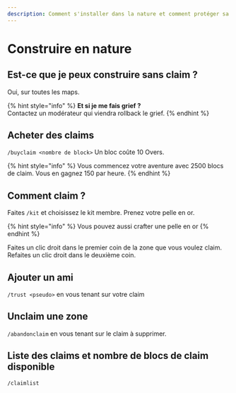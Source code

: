 ```yaml
---
description: Comment s'installer dans la nature et comment protéger sa construction.
---
```


# Construire en nature

## Est-ce que je peux construire sans claim ?

Oui, sur toutes les maps. 

{% hint style="info" %}
**Et si je me fais grief ?**  
Contactez un modérateur qui viendra rollback le grief. 
{% endhint %}

## Acheter des claims

`/buyclaim <nombre de block>` Un bloc coûte 10 Overs.

{% hint style="info" %}
Vous commencez votre aventure avec 2500 blocs de claim. Vous en gagnez 150 par heure.
{% endhint %}

## Comment claim ?

Faites `/kit` et choisissez le kit membre. Prenez votre pelle en or. 

{% hint style="info" %}
Vous pouvez aussi crafter une pelle en or 
{% endhint %}

Faites un clic droit dans le premier coin de la zone que vous voulez claim. Refaites un clic droit dans le deuxième coin.

## Ajouter un ami

`/trust <pseudo>` en vous tenant sur votre claim

## Unclaim une zone

`/abandonclaim` en vous tenant sur le claim à supprimer.

## Liste des claims et nombre de blocs de claim disponible

`/claimlist` 



